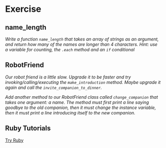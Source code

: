 # Exercise

## name_length

*Write a function `name_length` that takes an array of strings as an argument, and return how many of the names are longer than 4 characters. Hint: use a variable for counting, the `.each` method and an `if` conditional*

## RobotFriend
*Our robot friend is a little slow. Upgrade it to be faster and try invoking/calling/executing the `make_introduction` method. Maybe upgrade it again and call the `invite_companion_to_dinner`.*

*Add another method to our RobotFriend class called `change_companion` that takes one argument: a name. The method must first print a line saying goodbye to the old companion, then it must change the instance variable, then it must print a line introducing itself to the new companion.*

## Ruby Tutorials

[Try Ruby](http://tryruby.org/levels/1/challenges/0)
